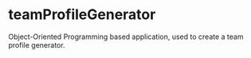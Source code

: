 # teamProfileGenerator
Object-Oriented Programming based application, used to create a team profile generator. 
